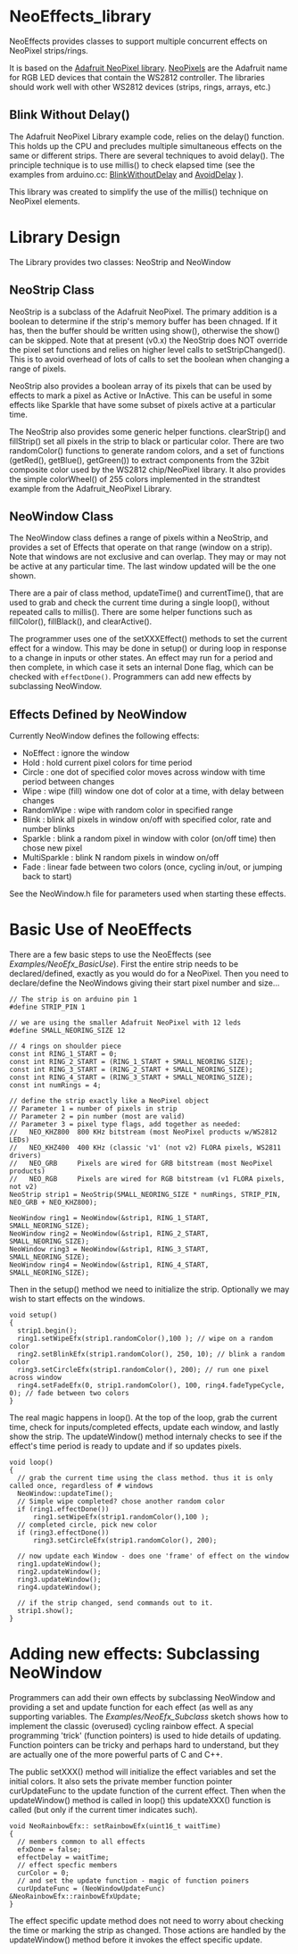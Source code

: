 # NeoEffects_library
NeoEffects provides classes to support multiple concurrent effects on NeoPixel strips/rings.

It is based on the [Adafruit NeoPixel library](https://github.com/adafruit/Adafruit_NeoPixel).
[NeoPixels](http://www.adafruit.com/search?q=NeoPixel) are the Adafruit name for RGB LED devices that contain the WS2812 controller. The libraries should work well with other WS2812 devices (strips, rings, arrays, etc.)

## Blink Without Delay()
The Adafruit NeoPixel Library example code, relies on the delay() function. This holds up the CPU and precludes multiple simultaneous effects on the same or different strips.  There are several techniques to avoid delay(). The principle technique is to use millis() to check elapsed time (see the examples from arduino.cc:  [BlinkWithoutDelay](https://www.arduino.cc/en/Tutorial/BlinkWithoutDelay) and [AvoidDelay](http://playground.arduino.cc/Code/AvoidDelay) ).  

This library was created to simplify the use of the millis() technique on NeoPixel elements.

# Library Design
The Library provides two classes: NeoStrip and NeoWindow

## NeoStrip Class
NeoStrip is a subclass of the Adafruit NeoPixel. The primary addition is a boolean to determine if the strip's memory buffer has been chnaged. If it has, then the buffer should be written using show(), otherwise the show() can be skipped.  Note that at present (v0.x) the NeoStrip does NOT override the pixel set functions and relies on higher level calls to setStripChanged(). This is to avoid overhead of lots of calls to set the boolean when changing a range of pixels.

NeoStrip also provides a boolean array of its pixels that can be used by effects to mark a pixel as Active or InActive.  This can be useful in some effects like Sparkle that have some subset of pixels active at a particular time.

The NeoStrip also provides some generic helper functions. clearStrip() and fillStrip() set all pixels in the strip to black or particular color. There are two randomColor() functions to generate random colors, and a set of functions (getRed(), getBlue(), getGreen()) to extract components from the 32bit composite color used by the WS2812 chip/NeoPixel library. It also provides the simple colorWheel() of 255 colors implemented in the strandtest example from the Adafruit_NeoPixel Library.

## NeoWindow Class
The NeoWindow class defines a range of pixels within a NeoStrip, and provides a set of Effects that operate on that range (window on a strip).  Note that windows are not exclusive and can overlap. They may or may not be active at any particular time. The last window updated will be the one shown.

There are a pair of class method, updateTime() and currentTime(), that are used to grab and check the current time during a single loop(), without repeated calls to millis().  There are some helper functions such as fillColor(), fillBlack(), and clearActive().

The programmer uses one of the setXXXEffect() methods to set the current effect for a window. This may be done in setup() or during loop in response to a change in inputs or other states.  An effect may run for a period and then complete, in which case it sets an internal Done flag, which can be checked with `effectDone()`.  Programmers can add new effects by subclassing NeoWindow.

## Effects Defined by NeoWindow

Currently NeoWindow defines the following effects:
- NoEffect : ignore the window
- Hold : hold current pixel colors for time period
- Circle  : one dot of specified color moves across window with time period between changes
- Wipe  : wipe (fill) window one dot of color at a time, with delay between changes
- RandomWipe : wipe with random color in specified range
- Blink : blink all pixels in window on/off with specified color, rate and number blinks
- Sparkle : blink a random pixel in window with color (on/off time) then chose new pixel
- MultiSparkle : blink N random pixels in window on/off
- Fade : linear fade between two colors (once, cycling in/out, or jumping back to start)

See the NeoWindow.h file for parameters used when starting these effects.

# Basic Use of NeoEffects
There are a few basic steps to use the NeoEffects (see *Examples/NeoEfx_BasicUse*).  First the entire strip needs to be declared/defined, exactly as you would do for a NeoPixel. Then you need to declare/define the NeoWindows giving their start pixel number and size...

```
// The strip is on arduino pin 1
#define STRIP_PIN 1

// we are using the smaller Adafruit NeoPixel with 12 leds
#define SMALL_NEORING_SIZE 12

// 4 rings on shoulder piece
const int RING_1_START = 0;
const int RING_2_START = (RING_1_START + SMALL_NEORING_SIZE);
const int RING_3_START = (RING_2_START + SMALL_NEORING_SIZE);
const int RING_4_START = (RING_3_START + SMALL_NEORING_SIZE);
const int numRings = 4;

// define the strip exactly like a NeoPixel object
// Parameter 1 = number of pixels in strip
// Parameter 2 = pin number (most are valid)
// Parameter 3 = pixel type flags, add together as needed:
//   NEO_KHZ800  800 KHz bitstream (most NeoPixel products w/WS2812 LEDs)
//   NEO_KHZ400  400 KHz (classic 'v1' (not v2) FLORA pixels, WS2811 drivers)
//   NEO_GRB     Pixels are wired for GRB bitstream (most NeoPixel products)
//   NEO_RGB     Pixels are wired for RGB bitstream (v1 FLORA pixels, not v2)
NeoStrip strip1 = NeoStrip(SMALL_NEORING_SIZE * numRings, STRIP_PIN, NEO_GRB + NEO_KHZ800);

NeoWindow ring1 = NeoWindow(&strip1, RING_1_START, SMALL_NEORING_SIZE);
NeoWindow ring2 = NeoWindow(&strip1, RING_2_START, SMALL_NEORING_SIZE);
NeoWindow ring3 = NeoWindow(&strip1, RING_3_START, SMALL_NEORING_SIZE);
NeoWindow ring4 = NeoWindow(&strip1, RING_4_START, SMALL_NEORING_SIZE);
```
Then in the setup() method we need to initialize the strip. Optionally we may wish to start effects on the windows.
```
void setup()
{
  strip1.begin();
  ring1.setWipeEfx(strip1.randomColor(),100 ); // wipe on a random color
  ring2.setBlinkEfx(strip1.randomColor(), 250, 10); // blink a random color
  ring3.setCircleEfx(strip1.randomColor(), 200); // run one pixel across window
  ring4.setFadeEfx(0, strip1.randomColor(), 100, ring4.fadeTypeCycle, 0); // fade between two colors
}
```

The real magic happens in loop(). At the top of the loop, grab the current time, check for inputs/completed effects, update each window, and lastly show the strip.  The updateWindow() method internaly checks to see if the effect's time period is ready to update and if so updates pixels.

```
void loop()
{
  // grab the current time using the class method. thus it is only called once, regardless of # windows
  NeoWindow::updateTime();
  // Simple wipe completed? chose another random color
  if (ring1.effectDone())
      ring1.setWipeEfx(strip1.randomColor(),100 );
  // completed circle, pick new color
  if (ring3.effectDone())
      ring3.setCircleEfx(strip1.randomColor(), 200);

  // now update each Window - does one 'frame' of effect on the window
  ring1.updateWindow();
  ring2.updateWindow();
  ring3.updateWindow();
  ring4.updateWindow();

  // if the strip changed, send commands out to it.
  strip1.show();
}
```

# Adding new effects: Subclassing NeoWindow

Programmers can add their own effects by subclassing NeoWindow and providing a set and update function for each effect (as well as any supporting variables.  The *Examples/NeoEfx_Subclass* sketch shows how to implement the classic (overused) cycling rainbow effect.  A special programming 'trick' (function pointers) is used to hide details of updating. Function pointers can be tricky and perhaps hard to understand, but they are actually one of the more powerful parts of C and C++.

The public setXXX() method will initialize the effect variables and set the initial colors. It also sets the private member function pointer curUpdateFunc to the update function of the current effect.  Then when the updateWindow() method is called in loop() this updateXXX() function is called (but only if the current timer indicates such).

```
void NeoRainbowEfx:: setRainbowEfx(uint16_t waitTime)
{
  // members common to all effects
  efxDone = false;
  effectDelay = waitTime;
  // effect specfic members
  curColor = 0;
  // and set the update function - magic of function poiners
  curUpdateFunc = (NeoWindowUpdateFunc) &NeoRainbowEfx::rainbowEfxUpdate;
}
```

The effect specific update method does not need to worry about checking the time or marking the strip as changed. Those actions are handled by the updateWindow() method before it invokes the effect specific update.



